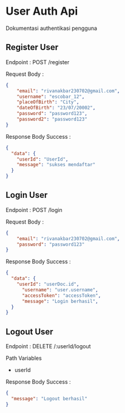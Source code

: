 # User Auth Api
Dokumentasi authentikasi pengguna


## Register User

Endpoint : POST /register

Request Body :

```json
{
    "email": "rivanakbar230702@gmail.com",
    "username": "escobar_12",
    "placeOfBirth": "City",
    "dateOfBirth": "23/07/20002",
    "password": "password123",
    "password2": "password123"
}
```

Response Body Success :

```json
{
  "data": {
    "userId": "UserId",
    "message": "sukses mendaftar"
  }
}
```


## Login User

Endpoint : POST /login

Request Body :

```json
{
    "email": "rivanakbar230702@gmail.com",
    "password": "password123"
}
```

Response Body Success :

```json
{
  "data": {
    "userId": "userDoc.id",
      "username": "user.username",
      "accessToken": "accessToken",
      "message": "Login berhasil",
  }
}
```


## Logout User

Endpoint : DELETE /:userId/logout

Path Variables
- userId

Response Body Success :

```json
{
  "message": "Logout berhasil"
}
```
